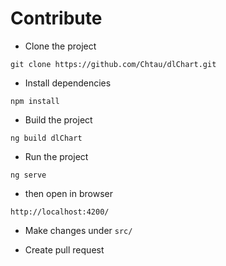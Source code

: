 # Contribute

* Clone the project
```
git clone https://github.com/Chtau/dlChart.git
```

* Install dependencies
```
npm install
```

* Build the project
```
ng build dlChart
```

* Run the project
```
ng serve
```

* then open in browser
```
http://localhost:4200/
```

* Make changes under `src/`

* Create pull request
